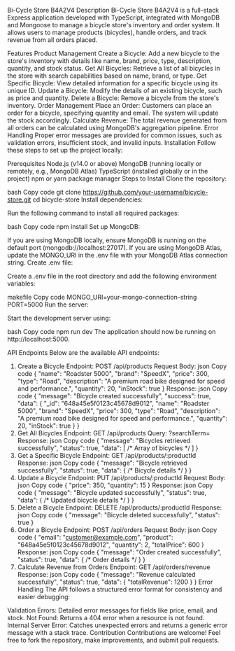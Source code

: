 Bi-Cycle Store B4A2V4
Description
Bi-Cycle Store B4A2V4 is a full-stack Express application developed with TypeScript, integrated with MongoDB and Mongoose to manage a bicycle store's inventory and order system. It allows users to manage products (bicycles), handle orders, and track revenue from all orders placed.

Features
Product Management
Create a Bicycle: Add a new bicycle to the store's inventory with details like name, brand, price, type, description, quantity, and stock status.
Get All Bicycles: Retrieve a list of all bicycles in the store with search capabilities based on name, brand, or type.
Get Specific Bicycle: View detailed information for a specific bicycle using its unique ID.
Update a Bicycle: Modify the details of an existing bicycle, such as price and quantity.
Delete a Bicycle: Remove a bicycle from the store's inventory.
Order Management
Place an Order: Customers can place an order for a bicycle, specifying quantity and email. The system will update the stock accordingly.
Calculate Revenue: The total revenue generated from all orders can be calculated using MongoDB's aggregation pipeline.
Error Handling
Proper error messages are provided for common issues, such as validation errors, insufficient stock, and invalid inputs.
Installation
Follow these steps to set up the project locally:

Prerequisites
Node.js (v14.0 or above)
MongoDB (running locally or remotely, e.g., MongoDB Atlas)
TypeScript (installed globally or in the project)
npm or yarn package manager
Steps to Install
Clone the repository:

bash
Copy code
git clone https://github.com/your-username/bicycle-store.git
cd bicycle-store
Install dependencies:

Run the following command to install all required packages:

bash
Copy code
npm install
Set up MongoDB:

If you are using MongoDB locally, ensure MongoDB is running on the default port (mongodb://localhost:27017).
If you are using MongoDB Atlas, update the MONGO_URI in the .env file with your MongoDB Atlas connection string.
Create .env file:

Create a .env file in the root directory and add the following environment variables:

makefile
Copy code
MONGO_URI=your-mongo-connection-string
PORT=5000
Run the server:

Start the development server using:

bash
Copy code
npm run dev
The application should now be running on http://localhost:5000.

API Endpoints
Below are the available API endpoints:

1. Create a Bicycle
Endpoint: POST /api/products
Request Body:
json
Copy code
{
  "name": "Roadster 5000",
  "brand": "SpeedX",
  "price": 300,
  "type": "Road",
  "description": "A premium road bike designed for speed and performance.",
  "quantity": 20,
  "inStock": true
}
Response:
json
Copy code
{
  "message": "Bicycle created successfully",
  "success": true,
  "data": {
    "_id": "648a45e5f0123c45678d9012",
    "name": "Roadster 5000",
    "brand": "SpeedX",
    "price": 300,
    "type": "Road",
    "description": "A premium road bike designed for speed and performance.",
    "quantity": 20,
    "inStock": true
  }
}
2. Get All Bicycles
Endpoint: GET /api/products
Query: ?searchTerm=<search term>
Response:
json
Copy code
{
  "message": "Bicycles retrieved successfully",
  "status": true,
  "data": [ /* Array of bicycles */ ]
}
3. Get a Specific Bicycle
Endpoint: GET /api/products/:productId
Response:
json
Copy code
{
  "message": "Bicycle retrieved successfully",
  "status": true,
  "data": { /* Bicycle details */ }
}
4. Update a Bicycle
Endpoint: PUT /api/products/:productId
Request Body:
json
Copy code
{
  "price": 350,
  "quantity": 15
}
Response:
json
Copy code
{
  "message": "Bicycle updated successfully",
  "status": true,
  "data": { /* Updated bicycle details */ }
}
5. Delete a Bicycle
Endpoint: DELETE /api/products/:productId
Response:
json
Copy code
{
  "message": "Bicycle deleted successfully",
  "status": true
}
6. Order a Bicycle
Endpoint: POST /api/orders
Request Body:
json
Copy code
{
  "email": "customer@example.com",
  "product": "648a45e5f0123c45678d9012",
  "quantity": 2,
  "totalPrice": 600
}
Response:
json
Copy code
{
  "message": "Order created successfully",
  "status": true,
  "data": { /* Order details */ }
}
7. Calculate Revenue from Orders
Endpoint: GET /api/orders/revenue
Response:
json
Copy code
{
  "message": "Revenue calculated successfully",
  "status": true,
  "data": {
    "totalRevenue": 1200
  }
}
Error Handling
The API follows a structured error format for consistency and easier debugging:

Validation Errors: Detailed error messages for fields like price, email, and stock.
Not Found: Returns a 404 error when a resource is not found.
Internal Server Error: Catches unexpected errors and returns a generic error message with a stack trace.
Contribution
Contributions are welcome! Feel free to fork the repository, make improvements, and submit pull requests.
